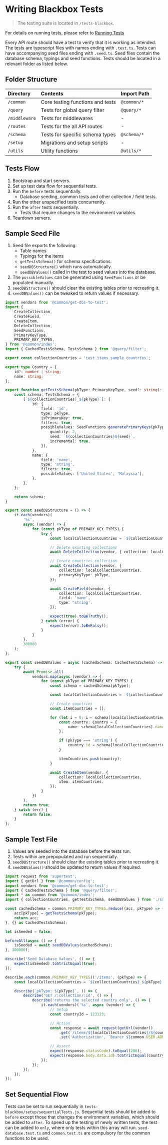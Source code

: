 # Writing Blackbox Tests

> The testing suite is located in `/tests-blackbox`.

For details on running tests, please refer to [Running Tests](/contributing/tests/#running-blackbox-tests)

Every API route should have a test to verify that it is working as intended. The tests are typescript files with names
ending with `.test.ts`. Tests can have accompanying seed files ending with `.seed.ts`. Seed files contain the database
schema, typings and seed functions. Tests should be located in a relevant folder as listed below.

## Folder Structure

| Directory     | Contents                         | Import Path |
| :------------ | :------------------------------- | :---------- |
| `/common`     | Core testing functions and tests | `@common/*` |
| `/query`      | Tests for global query filter    | `@query/*`  |
| `/middleware` | Tests for middlewares            | -           |
| `/routes`     | Tests for the all API routes     | -           |
| `/schema`     | Tests for specific schema types  | `@schema/*` |
| `/setup`      | Migrations and setup scripts     | -           |
| `/utils`      | Utility functions                | `@utils/*`  |

## Tests Flow

1. Bootstrap and start servers.
2. Set up test data flow for sequential tests.
3. Run the `before` tests sequentially.
   - Database seeding, common tests and other collection / field tests.
4. Run the other unspecified tests concurrently.
5. Run the `after` tests sequentially.
   - Tests that require changes to the environment variables.
6. Teardown servers.

## Sample Seed File

1. Seed file exports the following:
   - Table names
   - Typings for the items
   - `getTestsSchema()` for schema specifications.
   - `seedDBStructure()` which runs automatically.
   - `seedDBValues()` called in the test to seed values into the database.
2. The `possibleValues` can be generated using `SeedFunctions` or be populated manually.
3. `seedDBStructure()` should clear the existing tables prior to recreating it.
4. `seedDBValues()` can be tweaked to return values if necessary.

```ts
import vendors from '@common/get-dbs-to-test';
import {
	CreateCollection,
	CreateField,
	CreateItem,
	DeleteCollection,
	SeedFunctions,
	PrimaryKeyType,
	PRIMARY_KEY_TYPES,
} from '@common/index';
import { CachedTestsSchema, TestsSchema } from '@query/filter';

export const collectionCountries = 'test_items_sample_countries';

export type Country = {
	id?: number | string;
	name: string;
};

export function getTestsSchema(pkType: PrimaryKeyType, seed?: string): TestsSchema {
	const schema: TestsSchema = {
		[`${collectionCountries}_${pkType}`]: {
			id: {
				field: 'id',
				type: pkType,
				isPrimaryKey: true,
				filters: true,
				possibleValues: SeedFunctions.generatePrimaryKeys(pkType, {
					quantity: 2,
					seed: `${collectionCountries}${seed}`,
					incremental: true,
				}),
			},
			name: {
				field: 'name',
				type: 'string',
				filters: true,
				possibleValues: ['United States', 'Malaysia'],
			},
		},
	};

	return schema;
}

export const seedDBStructure = () => {
	it.each(vendors)(
		'%s',
		async (vendor) => {
			for (const pkType of PRIMARY_KEY_TYPES) {
				try {
					const localCollectionCountries = `${collectionCountries}_${pkType}`;

					// Delete existing collections
					await DeleteCollection(vendor, { collection: localCollectionCountries });

					// Create countries collection
					await CreateCollection(vendor, {
						collection: localCollectionCountries,
						primaryKeyType: pkType,
					});

					await CreateField(vendor, {
						collection: localCollectionCountries,
						field: 'name',
						type: 'string',
					});

					expect(true).toBeTruthy();
				} catch (error) {
					expect(error).toBeFalsy();
				}
			}
		},
		300000
	);
};

export const seedDBValues = async (cachedSchema: CachedTestsSchema) => {
	try {
		await Promise.all(
			vendors.map(async (vendor) => {
				for (const pkType of PRIMARY_KEY_TYPES) {
					const schema = cachedSchema[pkType];

					const localCollectionCountries = `${collectionCountries}_${pkType}`;

					// Create countries
					const itemCountries = [];

					for (let i = 0; i < schema[localCollectionCountries].id.possibleValues.length; i++) {
						const country: Country = {
							name: schema[localCollectionCountries].name.possibleValues[i],
						};

						if (pkType === 'string') {
							country.id = schema[localCollectionCountries].id.possibleValues[i];
						}

						itemCountries.push(country);
					}

					await CreateItem(vendor, {
						collection: localCollectionCountries,
						item: itemCountries,
					});
				}
			})
		);
		return true;
	} catch (err) {
		return false;
	}
};
```

## Sample Test File

1. Values are seeded into the database before the tests run.
2. Tests within are prepopulated and run sequentially.
3. `seedDBStructure()` should clear the existing tables prior to recreating it.
4. `seedDBValues()` should be updated to return values if required.

```ts
import request from 'supertest';
import { getUrl } from '@common/config';
import vendors from '@common/get-dbs-to-test';
import { CachedTestsSchema } from '@query/filter';
import * as common from '@common/index';
import { collectionCountries, getTestsSchema, seedDBValues } from './sample.seed';

const cachedSchema = common.PRIMARY_KEY_TYPES.reduce((acc, pkType) => {
	acc[pkType] = getTestsSchema(pkType);
	return acc;
}, {} as CachedTestsSchema);

let isSeeded = false;

beforeAll(async () => {
	isSeeded = await seedDBValues(cachedSchema);
}, 300000);

describe('Seed Database Values', () => {
	expect(isSeeded).toStrictEqual(true);
});

describe.each(common.PRIMARY_KEY_TYPES)('/items', (pkType) => {
	const localCollectionCountries = `${collectionCountries}_${pkType}`;

	describe(`pkType: ${pkType}`, () => {
		describe('GET /:collection/:id', () => {
			describe('returns the selected country only', () => {
				it.each(vendors)('%s', async (vendor) => {
					// Setup
					const countryId = 123123;

					// Action
					const response = await request(getUrl(vendor))
						.get(`/items/${localCollectionCountries}/${countryId}`)
						.set('Authorization', `Bearer ${common.USER.ADMIN.TOKEN}`);

					// Assert
					expect(response.statusCode).toEqual(200);
					expect(response.body.data.id).toStrictEqual(countryId);
				});
			});
		});
	});
});
```

## Set Sequential Flow

Tests can be set to run sequentially in `tests-blackbox/setup/sequentialTests.js`. Sequential tests should be added to
`before` except those that changes the environment variables, which should be added to `after`. To speed up the testing
of newly written tests, the test can be added to `only`, where only tests within this array will run.
`seed-database.test.ts` and `common.test.ts` are compulsory for the common functions to be used.
